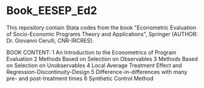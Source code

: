 # Book_EESEP_Ed2
This repository contain Stata codes from the book "Econometric Evaluation of Socio-Economic Programs Theory and Applications", Springer (AUTHOR: Dr. Giovanni Cerulli, CNR-IRCRES). 

BOOK CONTENT:
1 An Introduction to the Econometrics of Program Evaluation
2 Methods Based on Selection on Observables
3 Methods Based on Selection on Unobservables
4 Local Average Treatment Effect and Regression-Discontinuity-Design
5 Difference-in-differences with many pre- and post-treatment times
6 Synthetic Control Method
